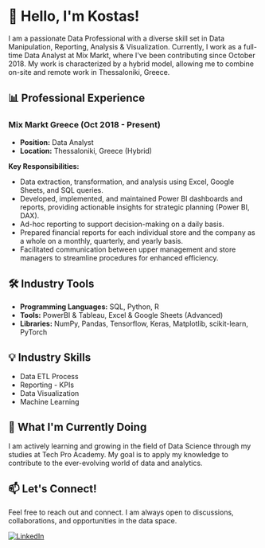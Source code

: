 # 👋 Hello, I'm Kostas!

I am a passionate Data Professional with a diverse skill set in Data Manipulation, Reporting, Analysis & Visualization. Currently, I work as a full-time Data Analyst at Mix Markt, where I've been contributing since October 2018. My work is characterized by a hybrid model, allowing me to combine on-site and remote work in Thessaloniki, Greece.

## 📊 Professional Experience

### Mix Markt Greece (Oct 2018 - Present)

- **Position:** Data Analyst
- **Location:** Thessaloniki, Greece (Hybrid)

**Key Responsibilities:**
- Data extraction, transformation, and analysis using Excel, Google Sheets, and SQL queries.
- Developed, implemented, and maintained Power BI dashboards and reports, providing actionable insights for strategic planning (Power BI, DAX).
- Ad-hoc reporting to support decision-making on a daily basis.
- Prepared financial reports for each individual store and the company as a whole on a monthly, quarterly, and yearly basis.
- Facilitated communication between upper management and store managers to streamline procedures for enhanced efficiency.

## 🛠️ Industry Tools

- **Programming Languages:** SQL, Python, R
- **Tools:** PowerBI & Tableau, Excel & Google Sheets (Advanced)
- **Libraries:** NumPy, Pandas, Tensorflow, Keras, Matplotlib, scikit-learn, PyTorch

## 💡 Industry Skills

- Data ETL Process
- Reporting - KPIs
- Data Visualization
- Machine Learning

## 🚀 What I'm Currently Doing

I am actively learning and growing in the field of Data Science through my studies at Tech Pro Academy. My goal is to apply my knowledge to contribute to the ever-evolving world of data and analytics.

## 📫 Let's Connect!

Feel free to reach out and connect. I am always open to discussions, collaborations, and opportunities in the data space.

[![LinkedIn](https://img.shields.io/badge/LinkedIn-Connect-blue)](https://www.linkedin.com/in/konstantinos-kesidis/)

